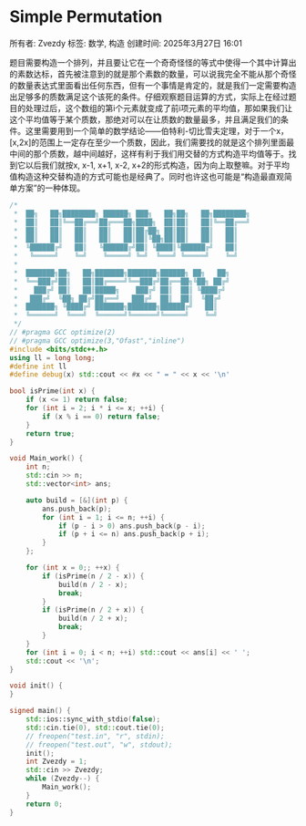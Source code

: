 # Simple Permutation

所有者: Zvezdy
标签: 数学, 构造
创建时间: 2025年3月27日 16:01

题目需要构造一个排列，并且要让它在一个奇奇怪怪的等式中使得一个其中计算出的素数达标，首先被注意到的就是那个素数的数量，可以说我完全不能从那个奇怪的数量表达式里面看出任何东西，但有一个事情是肯定的，就是我们一定需要构造出足够多的质数满足这个该死的条件。仔细观察题目运算的方式，实际上在经过题目的处理过后，这个数组的第i个元素就变成了前i项元素的平均值，那如果我们让这个平均值等于某个质数，那绝对可以在让质数的数量最多，并且满足我们的条件。这里需要用到一个简单的数学结论——伯特利-切比雪夫定理，对于一个x，[x,2x]的范围上一定存在至少一个质数，因此，我们需要找的就是这个排列里面最中间的那个质数，越中间越好，这样有利于我们用交替的方式构造平均值等于。找到它以后我们就按x, x-1, x+1, x-2, x+2的形式构造，因为向上取整嘛。对于平均值构造这种交替构造的方式可能也是经典了。同时也许这也可能是“构造最直观简单方案”的一种体现。

```cpp
/*
 *  ██╗   ██╗████████╗ ██████╗ ███╗   ██╗██╗   ██╗████████╗
 *  ██║   ██║╚══██╔══╝██╔═══██╗████╗  ██║██║   ██║╚══██╔══╝
 *  ██║   ██║   ██║   ██║   ██║██╔██╗ ██║██║   ██║   ██║
 *  ██║   ██║   ██║   ██║   ██║██║╚██╗██║██║   ██║   ██║
 *  ╚██████╔╝   ██║   ╚██████╔╝██║ ╚████║╚██████╔╝   ██║
 *   ╚═════╝    ╚═╝    ╚═════╝ ╚═╝  ╚═══╝ ╚═════╝    ╚═╝
 *
 *  ███████╗██╗   ██╗███████╗███████╗██████╗ ██╗   ██╗
 *  ╚══███╔╝██║   ██║██╔════╝╚══███╔╝██╔══██╗╚██╗ ██╔╝
 *    ███╔╝ ██║   ██║█████╗    ███╔╝ ██║  ██║ ╚████╔╝
 *   ███╔╝  ╚██╗ ██╔╝██╔══╝   ███╔╝  ██║  ██║  ╚██╔╝
 *  ███████╗ ╚████╔╝ ███████╗███████╗██████╔╝   ██║
 *  ╚══════╝  ╚═══╝  ╚══════╝╚══════╝╚═════╝    ╚═╝
 */
// #pragma GCC optimize(2)
// #pragma GCC optimize(3,"Ofast","inline")
#include <bits/stdc++.h>
using ll = long long;
#define int ll
#define debug(x) std::cout << #x << " = " << x << '\n'

bool isPrime(int x) {
    if (x <= 1) return false;
    for (int i = 2; i * i <= x; ++i) {
        if (x % i == 0) return false;
    }
    return true;
}

void Main_work() {
    int n;
    std::cin >> n;
    std::vector<int> ans;

    auto build = [&](int p) {
        ans.push_back(p);
        for (int i = 1; i <= n; ++i) {
            if (p - i > 0) ans.push_back(p - i);
            if (p + i <= n) ans.push_back(p + i);
        }
    };

    for (int x = 0;; ++x) {
        if (isPrime(n / 2 - x)) {
            build(n / 2 - x);
            break;
        }
        if (isPrime(n / 2 + x)) {
            build(n / 2 + x);
            break;
        }
    }
    for (int i = 0; i < n; ++i) std::cout << ans[i] << ' ';
    std::cout << '\n';
}

void init() {
}

signed main() {
    std::ios::sync_with_stdio(false);
    std::cin.tie(0), std::cout.tie(0);
    // freopen("test.in", "r", stdin);
    // freopen("test.out", "w", stdout);
    init();
    int Zvezdy = 1;
    std::cin >> Zvezdy;
    while (Zvezdy--) {
        Main_work();
    }
    return 0;
}
```